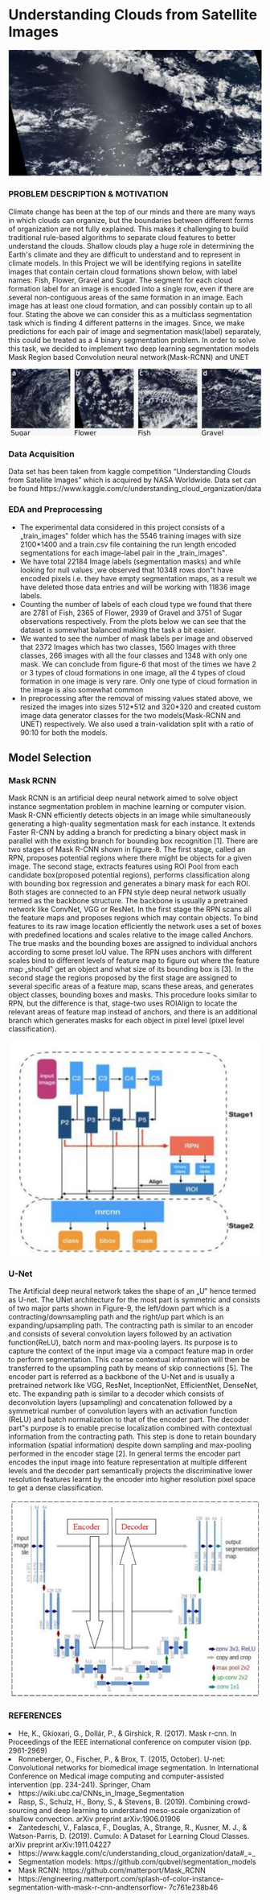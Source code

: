 <h1>Understanding Clouds from Satellite Images</h1>
<img src="https://github.com/abhiawas/Understanding-Clouds-from-Satellite-Images/blob/master/resources/img1.JPG">
<h3>PROBLEM DESCRIPTION & MOTIVATION</h3>
<p>Climate change has been at the top of our minds and there are many ways in which clouds can
organize, but the boundaries between different forms of organization are not fully explained.
This makes it challenging to build traditional rule-based algorithms to separate cloud features to
better understand the clouds. Shallow clouds play a huge role in determining the Earth's climate
and they are difficult to understand and to represent in climate models. In this Project we will be
identifying regions in satellite images that contain certain cloud formations shown below, with
label names: Fish, Flower, Gravel and Sugar. The segment for each cloud formation label for an
image is encoded into a single row, even if there are several non-contiguous areas of the same
formation in an image. Each image has at least one cloud formation, and can possibly contain up
to all four. Stating the above we can consider this as a multiclass segmentation task which is
finding 4 different patterns in the images. Since, we make predictions for each pair of image and
segmentation mask(label) separately, this could be treated as a 4 binary segmentation problem.
In order to solve this task, we decided to implement two deep learning segmentation models
Mask Region based Convolution neural network(Mask-RCNN) and UNET</p>
<img src="https://github.com/abhiawas/Understanding-Clouds-from-Satellite-Images/blob/master/resources/img2.JPG">

<h3>Data Acquisition</h3>
<p>Data set has been taken from kaggle competition “Understanding Clouds from Satellite
Images” which is acquired by NASA Worldwide. Data set can be found
https://www.kaggle.com/c/understanding_cloud_organization/data</p>

<h3>EDA and Preprocessing</h3>
<ul>
  <li>The experimental data considered in this project consists of a „train_images‟ folder which
has the 5546 training images with size 2100*1400 and a train.csv file containing the run
length encoded segmentations for each image-label pair in the „train_images‟.</li>
  <li>We have total 22184 Image labels (segmentation masks) and while looking for null values
,we observed that 10348 rows don‟t have encoded pixels i.e. they have
empty segmentation maps, as a result we have deleted those data entries and will be
working with 11836 image labels.</li>
  <li>Counting the number of labels of each cloud type we found that there are 2781
of Fish, 2365 of Flower, 2939 of Gravel and 3751 of Sugar observations respectively. From
the plots below we can see that the dataset is somewhat balanced making the task a bit
easier.</li>
  <li>We wanted to see the number of mask labels per image and observed that 2372 Images
which has two classes, 1560 Images with three classes, 266 images with all the four classes
and 1348 with only one mask. We can conclude from figure-6 that most of the times we
have 2 or 3 types of cloud formations in one image, all the 4 types of cloud formation in
one image is very rare. Only one type of cloud formation in the image is also somewhat
common</li>
  <li>In preprocessing after the removal of missing values stated above, we resized the images
into sizes 512*512 and 320*320 and created custom image data generator classes for the
two models(Mask-RCNN and UNET) respectively. We also used a train-validation split
with a ratio of 90:10 for both the models.</li>
</ul>

<h2>Model Selection</h2>
<h3>Mask RCNN</h3>
<p>Mask RCNN is an artificial deep neural network aimed to solve object instance segmentation
problem in machine learning or computer vision. Mask R-CNN efficiently detects objects in
an image while simultaneously generating a high-quality segmentation mask for each instance.
It extends Faster R-CNN by adding a branch for predicting a binary object mask in parallel
with the existing branch for bounding box recognition [1].
There are two stages of Mask R-CNN shown in figure-8. The first stage, called an RPN,
proposes potential regions where there might be objects for a given image. The second stage,
extracts features using ROI Pool from each candidate box(proposed potential regions),
performs classification along with bounding box regression and generates a binary mask for
each ROI. Both stages are connected to an FPN style deep neural network usually termed as
the backbone structure. The backbone is usually a pretrained network like ConvNet, VGG or
ResNet.
In the first stage the RPN scans all the feature maps and proposes regions which may contain
objects. To bind features to its raw image location efficiently the network uses a set of boxes
with predefined locations and scales relative to the image called Anchors. The true masks and
the bounding boxes are assigned to individual anchors according to some preset IoU value.
The RPN uses anchors with different scales bind to different levels of feature map to figure
out where the feature map „should‟ get an object and what size of its bounding box is [3].
In the second stage the regions proposed by the first stage are assigned to several specific
areas of a feature map, scans these areas, and generates object classes, bounding boxes and
masks. This procedure looks similar to RPN, but the difference is that, stage-two uses
ROIAlign to locate the relevant areas of feature map instead of anchors, and there is an
additional branch which generates masks for each object in pixel level (pixel level
classification).</p>
<img src="https://github.com/abhiawas/Understanding-Clouds-from-Satellite-Images/blob/master/resources/img4.JPG">

<h3>U-Net</h3>
<p>The Artificial deep neural network takes the shape of an „U‟ hence termed as U-net. The UNet
architecture for the most part is symmetric and consists of two major parts shown in
Figure-9, the left/down part which is a contracting/downsampling path and the right/up part
which is an expanding/upsampling path.
The contracting path is similar to an encoder and consists of several convolution layers
followed by an activation function(ReLU), batch norm and max-pooling layers. Its purpose is
to capture the context of the input image via a compact feature map in order to perform
segmentation. This coarse contextual information will then be transferred to the upsampling
path by means of skip connections [5]. The encoder part is referred as a backbone of the U-Net
and is usually a pretrained network like VGG, ResNet, InceptionNet, EfficientNet, DenseNet,
etc.
The expanding path is similar to a decoder which consists of deconvolution layers (upsampling)
and concatenation followed by a symmetrical number of convolution layers with an
activation function (ReLU) and batch normalization to that of the encoder part. The decoder
part‟s purpose is to enable precise localization combined with contextual information from the
contracting path. This step is done to retain boundary information (spatial information) despite
down sampling and max-pooling performed in the encoder stage [2].
In general terms the encoder part encodes the input image into feature representation at
multiple different levels and the decoder part semantically projects the discriminative lower
resolution features learnt by the encoder into higher resolution pixel space to get a dense
classification.</p>
<img src="https://github.com/abhiawas/Understanding-Clouds-from-Satellite-Images/blob/master/resources/img5.JPG">

<h3>REFERENCES</h3>
<li> He, K., Gkioxari, G., Dollár, P., & Girshick, R. (2017). Mask r-cnn. In Proceedings of the
IEEE international conference on computer vision (pp. 2961-2969)</li>
<li> Ronneberger, O., Fischer, P., & Brox, T. (2015, October). U-net: Convolutional networks
for biomedical image segmentation. In International Conference on Medical image
computing and computer-assisted intervention (pp. 234-241). Springer, Cham</li>
<li> https://wiki.ubc.ca/CNNs_in_Image_Segmentation</li>
<li>Rasp, S., Schulz, H., Bony, S., & Stevens, B. (2019). Combining crowd-sourcing and deep
learning to understand meso-scale organization of shallow convection. arXiv preprint
arXiv:1906.01906</li>
<li>Zantedeschi, V., Falasca, F., Douglas, A., Strange, R., Kusner, M. J., & Watson-Parris, D.
(2019). Cumulo: A Dataset for Learning Cloud Classes. arXiv preprint arXiv:1911.04227</li>
<li>https://www.kaggle.com/c/understanding_cloud_organization/data#_=_</li>
<li>Segmentation models: https://github.com/qubvel/segmentation_models</li>
<li> Mask RCNN: https://github.com/matterport/Mask_RCNN</li>
<li> https://engineering.matterport.com/splash-of-color-instance-segmentation-with-mask-r-cnn-andtensorflow-
7c761e238b46</li>
